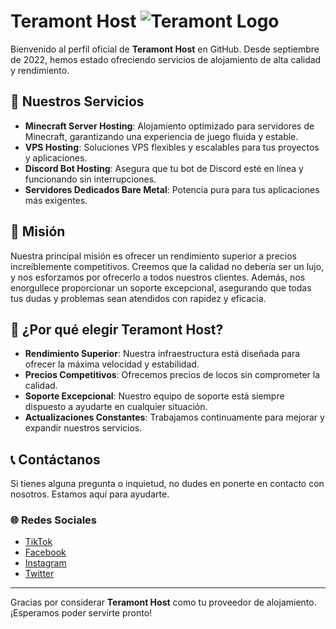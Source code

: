 # Teramont Host ![Teramont Logo](https://cdn.teramont.net/u/oC3myP.png)

Bienvenido al perfil oficial de **Teramont Host** en GitHub. Desde septiembre de 2022, hemos estado ofreciendo servicios de alojamiento de alta calidad y rendimiento.

## 🚀 Nuestros Servicios

- **Minecraft Server Hosting**: Alojamiento optimizado para servidores de Minecraft, garantizando una experiencia de juego fluida y estable.
- **VPS Hosting**: Soluciones VPS flexibles y escalables para tus proyectos y aplicaciones.
- **Discord Bot Hosting**: Asegura que tu bot de Discord esté en línea y funcionando sin interrupciones.
- **Servidores Dedicados Bare Metal**: Potencia pura para tus aplicaciones más exigentes.

## 🎯 Misión

Nuestra principal misión es ofrecer un rendimiento superior a precios increíblemente competitivos. Creemos que la calidad no debería ser un lujo, y nos esforzamos por ofrecerlo a todos nuestros clientes. Además, nos enorgullece proporcionar un soporte excepcional, asegurando que todas tus dudas y problemas sean atendidos con rapidez y eficacia.

## 🌟 ¿Por qué elegir Teramont Host?

- **Rendimiento Superior**: Nuestra infraestructura está diseñada para ofrecer la máxima velocidad y estabilidad.
- **Precios Competitivos**: Ofrecemos precios de locos sin comprometer la calidad.
- **Soporte Excepcional**: Nuestro equipo de soporte está siempre dispuesto a ayudarte en cualquier situación.
- **Actualizaciones Constantes**: Trabajamos continuamente para mejorar y expandir nuestros servicios.

## 📞 Contáctanos

Si tienes alguna pregunta o inquietud, no dudes en ponerte en contacto con nosotros. Estamos aquí para ayudarte.

### 🌐 Redes Sociales

- [TikTok](https://teramont.net/tiktok)
- [Facebook](https://teramont.net/facebook)
- [Instagram](https://teramont.net/instagram)
- [Twitter](https://teramont.net/twitter)

---

Gracias por considerar **Teramont Host** como tu proveedor de alojamiento. ¡Esperamos poder servirte pronto!
